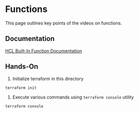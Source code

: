 # Functions

This page outlines key points of the videos on functions.

## Documentation

[HCL Built-In Function Documentation](https://developer.hashicorp.com/terraform/language/functions)

## Hands-On

1. Initialize terraform in this directory
  
  ```bash
  terraform init
  ```

1. Execute various commands using `terraform console` utility

  ```bash
  terraform console
  ```